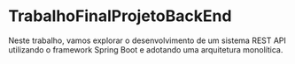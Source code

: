 # TrabalhoFinalProjetoBackEnd
Neste trabalho, vamos explorar o desenvolvimento de um sistema REST API utilizando o framework Spring Boot e adotando uma arquitetura monolítica.
